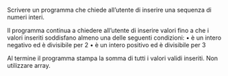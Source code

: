 Scrivere un programma che chiede all’utente di inserire una sequenza di numeri interi. 

Il programma continua a chiedere all’utente di inserire valori fino a che i valori inseriti soddisfano almeno una delle seguenti condizioni:
• è un intero negativo ed è divisibile per 2
• è un intero positivo ed è divisibile per 3

Al termine il programma stampa la somma di tutti i valori validi inseriti.
Non utilizzare array.
